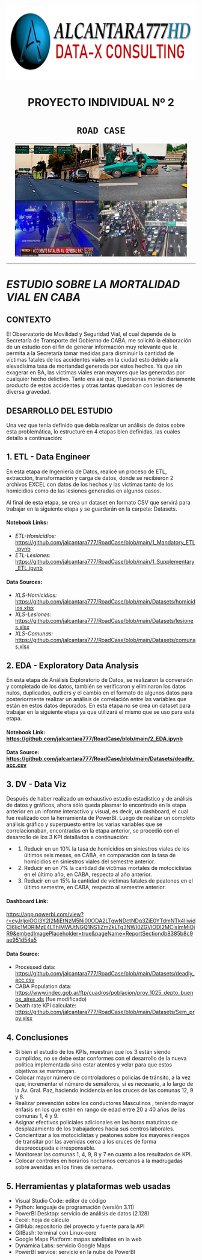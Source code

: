 <div>
<p align=center><img src="images/logo_a777HD.png" height=200><p>

# <h1 align=center> **PROYECTO INDIVIDUAL Nº 2** </h1>

# <h1 align=center>**`ROAD CASE`**</h1>
</div>
<p align="center">
<img src="images/PazAv_deaths.png"  height=300>
</p>

<hr>  

# ***ESTUDIO SOBRE LA MORTALIDAD VIAL EN CABA***

## CONTEXTO
El Observatorio de Movilidad y Seguridad Vial, el cual depende de la Secretaría de Transporte del Gobierno de CABA, me solicitó la elaboración de un estudio con el fin de generar información muy relevante que le permita a la Secretaría tomar medidas para disminuir la cantidad de víctimas fatales de los accidentes viales en la ciudad esto debido a la elevadísima tasa de mortandad generada por estos hechos. Ya que sin exagerar en BA, las víctimas viales eran mayores que las generadas por cualquier hecho delictivo. Tanto era así que, 11 personas morían diariamente producto de estos accidentes y otras tantas quedaban con lesiones de diversa gravedad.
## DESARROLLO DEL ESTUDIO

Una vez que tenía definido que debía realizar un análisis de datos sobre esta problemática, lo estructuré en 4 etapas bien definidas, las cuales detallo a continuación:

## 1. ETL - Data Engineer
En esta etapa de Ingeniería de Datos, realicé un proceso de ETL, extracción, transformación y carga de datos, donde se recibieron 2 archivos EXCEL con datos de los hechos y las víctimas tanto de los homicidios como de las lesiones generadas en algunos casos.

Al final de esta etapa, se crea un dataset en formato CSV que servirá para trabajar en la siguiente etapa y se guardarán en la carpeta: Datasets.
#### Notebook Links:
- *ETL-Homicidios:* https://github.com/jalcantara777/RoadCase/blob/main/1_Mandatory_ETL.ipynb
- *ETL-Lesiones:* https://github.com/jalcantara777/RoadCase/blob/main/1_Supplementary_ETL.ipynb

#### Data Sources:
- *XLS-Homicidios:* https://github.com/jalcantara777/RoadCase/blob/main/Datasets/homicidios.xlsx
- *XLS-Lesiones:*   https://github.com/jalcantara777/RoadCase/blob/main/Datasets/lesiones.xlsx
- *XLS-Comunas:*    https://github.com/jalcantara777/RoadCase/blob/main/Datasets/comunas.xlsx

## 2. EDA - Exploratory Data Analysis
En esta etapa de Análisis Exploratorio de Datos, se realizaron la conversión y completado de los datos, también se verificaron y eliminaron los datos nulos, duplicados, outliers y el cambio en el formato de algunos datos para posteriormente realizar un análisis de correlación entre las variables que están en estos datos depurados. En esta etapa no se crea un dataset para trabajar en la siguiente etapa ya que utilizará el mismo que se uso para esta etapa.

#### Notebook Link: https://github.com/jalcantara777/RoadCase/blob/main/2_EDA.ipynb
#### Data Source: https://github.com/jalcantara777/RoadCase/blob/main/Datasets/deadly_acc.csv

## 3. DV - Data Viz
Después de haber realizado un exhaustivo estudio estadístico y de análisis de datos y gráficos, ahora sólo queda plasmar lo encontrado en la etapa anterior en un informe interactivo y visual, es decir, un dashboard, el cual fue realizado con la herramienta de PowerBI.
Luego de realizar un completo análisis gráfico y superpuesto entre las varias variables que se correlacionaban, encontradas en la etapa anterior, se procedió con el desarrollo de los 3 KPI detallados a continuación:
- 1. Reducir en un 10% la tasa de homicidios en siniestros viales de los últimos seis meses, en CABA, en comparación con la tasa de homicidios en siniestros viales del semestre anterior.
- 2. Reducir en un 7% la cantidad de víctimas mortales de motociclistas en el último año, en CABA, respecto al año anterior.
- 3. Reducir en un 15% la cantidad de víctimas fatales de peatones en el último semestre, en CABA, respecto al semestre anterior.

#### Dashboard Link: 
https://app.powerbi.com/view?r=eyJrIjoiOGI3Y2I2MjEtNzM5Ni00ODA2LTgwNDctNDg3ZjE0YTdmNTk4IiwidCI6Ijc1MDRlMzE4LThlMWUtNGQ1NS1iZmZkLTg3NWI0ZGVlODI2MCIsImMiOjR9&embedImagePlaceholder=true&pageName=ReportSectiondb8385b8c9ae951d54a5

#### Data Source: 
- Processed data: https://github.com/jalcantara777/RoadCase/blob/main/Datasets/deadly_acc.csv
- CABA Population data: https://www.indec.gob.ar/ftp/cuadros/poblacion/proy_1025_depto_buenos_aires.xls (fue modificado)
- Death rate KPI calculate: https://github.com/jalcantara777/RoadCase/blob/main/Datasets/Sem_proy.xlsx

## 4. Conclusiones
- Si bien el estudio de los KPIs, muestran que los 3 están siendo cumplidos, no se debe estar conformes con el desarrollo de la nueva política implementada sino estar atentos y velar para que estos objetivos se mantengan.
- Colocar mayor número de controladores o policías de tránsito, a la vez que, incrementar el número de semáforos, si es necesario, a lo largo de la Av. Gral. Paz, haciendo incidencia en los cruces de las comunas 12, 9 y 8.
- Realizar prevención sobre los conductores Masculinos , teniendo mayor énfasis en los que estén en rango de edad entre 20 a 40 años de las comunas 1, 4 y 9.
- Asignar efectivos policiales adicionales en las horas matutinas de desplazamiento de los trabajadores hacia sus centros laborales.
- Concientizar a los motociclistas y peatones sobre los mayores riesgos de transitar por las avenidas cerca a los cruces de forma despreocupada e irresponsable.
- Monitorear las comunas 1, 4, 9, 8 y 7 en cuanto a los resultados de KPI.
- Colocar controles en horarios nocturnos cercanos a la madrugadas sobre avenidas en los fines de semana.

## 5. Herramientas y plataformas web usadas
- Visual Studio Code: editor de código
- Python: lenguaje de programación (versión 3.11)
- PowerBI Desktop: servicio de análisis de datos (2.128)
- Excel: hoja de cálculo
- GitHub: repositorio del proyecto y fuente para la API
- GitBash: terminal con Linux-core
- Google Maps Platform: mapas satelitales en la web
- Dynamica Labs: servicio Google Maps
- PowerBI service: servicio en la nube de PowerBI

